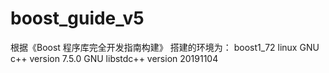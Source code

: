 # boost_guide_v5
根据《Boost 程序库完全开发指南构建》
搭建的环境为：
boost1_72
linux
GNU c++ version 7.5.0
GNU libstdc++ version 20191104
